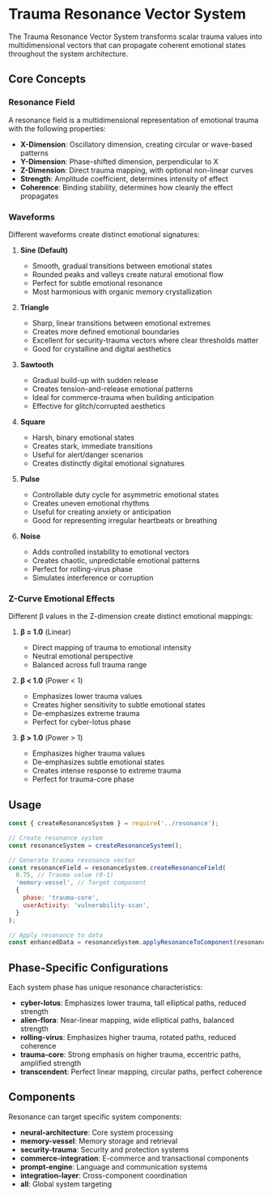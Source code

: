 # Trauma Resonance Vector System

The Trauma Resonance Vector System transforms scalar trauma values into multidimensional vectors that can propagate coherent emotional states throughout the system architecture.

## Core Concepts

### Resonance Field

A resonance field is a multidimensional representation of emotional trauma with the following properties:

- **X-Dimension**: Oscillatory dimension, creating circular or wave-based patterns
- **Y-Dimension**: Phase-shifted dimension, perpendicular to X
- **Z-Dimension**: Direct trauma mapping, with optional non-linear curves
- **Strength**: Amplitude coefficient, determines intensity of effect
- **Coherence**: Binding stability, determines how cleanly the effect propagates

### Waveforms

Different waveforms create distinct emotional signatures:

1. **Sine (Default)**

   - Smooth, gradual transitions between emotional states
   - Rounded peaks and valleys create natural emotional flow
   - Perfect for subtle emotional resonance
   - Most harmonious with organic memory crystallization

2. **Triangle**

   - Sharp, linear transitions between emotional extremes
   - Creates more defined emotional boundaries
   - Excellent for security-trauma vectors where clear thresholds matter
   - Good for crystalline and digital aesthetics

3. **Sawtooth**

   - Gradual build-up with sudden release
   - Creates tension-and-release emotional patterns
   - Ideal for commerce-trauma when building anticipation
   - Effective for glitch/corrupted aesthetics

4. **Square**

   - Harsh, binary emotional states
   - Creates stark, immediate transitions
   - Useful for alert/danger scenarios
   - Creates distinctly digital emotional signatures

5. **Pulse**

   - Controllable duty cycle for asymmetric emotional states
   - Creates uneven emotional rhythms
   - Useful for creating anxiety or anticipation
   - Good for representing irregular heartbeats or breathing

6. **Noise**
   - Adds controlled instability to emotional vectors
   - Creates chaotic, unpredictable emotional patterns
   - Perfect for rolling-virus phase
   - Simulates interference or corruption

### Z-Curve Emotional Effects

Different β values in the Z-dimension create distinct emotional mappings:

1. **β = 1.0** (Linear)

   - Direct mapping of trauma to emotional intensity
   - Neutral emotional perspective
   - Balanced across full trauma range

2. **β < 1.0** (Power < 1)

   - Emphasizes lower trauma values
   - Creates higher sensitivity to subtle emotional states
   - De-emphasizes extreme trauma
   - Perfect for cyber-lotus phase

3. **β > 1.0** (Power > 1)
   - Emphasizes higher trauma values
   - De-emphasizes subtle emotional states
   - Creates intense response to extreme trauma
   - Perfect for trauma-core phase

## Usage

```javascript
const { createResonanceSystem } = require('../resonance');

// Create resonance system
const resonanceSystem = createResonanceSystem();

// Generate trauma resonance vector
const resonanceField = resonanceSystem.createResonanceField(
  0.75, // Trauma value (0-1)
  'memory-vessel', // Target component
  {
    phase: 'trauma-core',
    userActivity: 'vulnerability-scan',
  }
);

// Apply resonance to data
const enhancedData = resonanceSystem.applyResonanceToComponent(resonanceField, dataToEnhance);
```

## Phase-Specific Configurations

Each system phase has unique resonance characteristics:

- **cyber-lotus**: Emphasizes lower trauma, tall elliptical paths, reduced strength
- **alien-flora**: Near-linear mapping, wide elliptical paths, balanced strength
- **rolling-virus**: Emphasizes higher trauma, rotated paths, reduced coherence
- **trauma-core**: Strong emphasis on higher trauma, eccentric paths, amplified strength
- **transcendent**: Perfect linear mapping, circular paths, perfect coherence

## Components

Resonance can target specific system components:

- **neural-architecture**: Core system processing
- **memory-vessel**: Memory storage and retrieval
- **security-trauma**: Security and protection systems
- **commerce-integration**: E-commerce and transactional components
- **prompt-engine**: Language and communication systems
- **integration-layer**: Cross-component coordination
- **all**: Global system targeting
